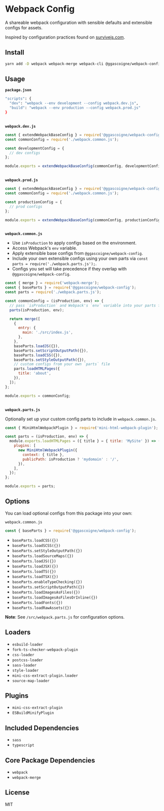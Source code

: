 # Webpack Config

A shareable webpack configuration with sensible defaults and extensible configs for assets.

Inspired by configuration practices found on [survivejs.com](https://survivejs.com/webpack/developing/composing-configuration/).

## Install

```bash
yarn add -D webpack webpack-merge webpack-cli @ggascoigne/webpack-config
```

## Usage

**`package.json`**

```bash
"scripts": {
  "dev": "webpack --env development --config webpack.dev.js",
  "build": "webpack --env production --config webpack.prod.js"
}
```

\
**`webpack.dev.js`**

```js
const { extendWebpackBaseConfig } = require('@ggascoigne/webpack-config');
const commonConfig = require('./webpack.common.js');

const developmentConfig = {
  // dev configs
};

module.exports = extendWebpackBaseConfig(commonConfig, developmentConfig);
```

\
**`webpack.prod.js`**

```js
const { extendWebpackBaseConfig } = require('@ggascoigne/webpack-config');
const commonConfig = require('./webpack.common.js');

const productionConfig = {
  // prod configs
};

module.exports = extendWebpackBaseConfig(commonConfig, productionConfig);
```

\
**`webpack.common.js`**

- Use `isProduction` to apply configs based on the environment.
- Access Webpack's `env` variable.
- Apply extensible base configs from `@ggascoigne/webpack-config`.
- Include your own extensible configs using your own parts via `const parts = require('./webpack.parts.js');`.
- Configs you set will take precedence if they overlap with `@ggascoigne/webpack-config`.

```js
const { merge } = require('webpack-merge');
const { baseParts } = require('@ggascoigne/webpack-config');
const parts = require('./webpack.parts.js');

const commonConfig = (isProduction, env) => {
  // pass `isProduction` and Webpack's `env` variable into your parts file
  parts(isProduction, env);

  return merge([
    {
      entry: {
        main: './src/index.js',
      },
    },
    baseParts.loadJS({}),
    baseParts.setScriptOutputPath({}),
    baseParts.loadCSS({}),
    baseParts.setStyleOutputPath({}),
    // custom configs from your own `parts` file
    parts.loadHTMLPages({
      title: 'about',
    }),
  ]);
};

module.exports = commonConfig;
```

\
**`webpack.parts.js`**

Optionally set up your custom config parts to include in `webpack.common.js`.

```js
const { MiniHtmlWebpackPlugin } = require('mini-html-webpack-plugin');

const parts = (isProduction, env) => {
  module.exports.loadHTMLPages = ({ title } = { title: 'MySite' }) => ({
    plugins: [
      new MiniHtmlWebpackPlugin({
        context: { title },
        publicPath: isProduction ? 'mydomain' : '/',
      }),
    ],
  });
};

module.exports = parts;
```

## Options

You can load optional configs from this package into your own:

`webpack.common.js`

```js
const { baseParts } = require('@ggascoigne/webpack-config');
```

- `baseParts.loadCSS({})`
- `baseParts.loadSCSS({})`
- `baseParts.setStyleOutputPath({})`
- `baseParts.loadSourceMaps({})`
- `baseParts.loadJS({})`
- `baseParts.loadJSX({})`
- `baseParts.loadTS({})`
- `baseParts.loadTSX({})`
- `baseParts.enableTypeChecking({})`
- `baseParts.setScriptOutputPath({})`
- `baseParts.loadImagesAsFiles({})`
- `baseParts.loadImagesAsFilesOrInline({})`
- `baseParts.loadFonts({})`
- `baseParts.loadRawAssets({})`

**Note**: See `/src/webpack.parts.js` for configuration options.

## Loaders

- `esbuild-loader`
- `fork-ts-checker-webpack-plugin`
- `css-loader`
- `postcss-loader`
- `sass-loader`
- `style-loader`
- `mini-css-extract-plugin.loader`
- `source-map-loader`

## Plugins

- `mini-css-extract-plugin`
- `ESBuildMinifyPlugin`

## Included Dependencies

- `sass`
- `typescript`

## Core Package Dependencies

- `webpack`
- `webpack-merge`

## License

MIT
